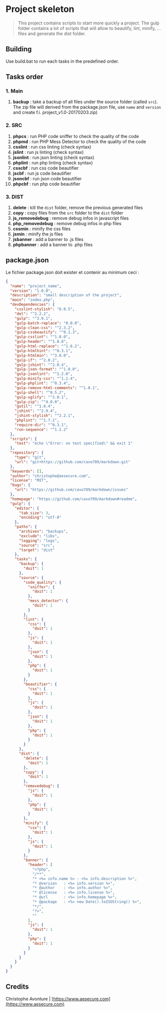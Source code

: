 # Project skeleton

>  This project contains scripts to start more quickly a project.   The gulp folder contains a lot of scripts that will allow to beautify, lint, minify, ... files and generate the dist folder.

## Building

Use build.bat to run each tasks in the predefined order.

## Tasks order

### 1. Main

1. **backup** : take a backup of all files under the source folder (called `src`).  The zip file  will derived from the package.json file, use `name` and `version` and create f.i. project_v1.0-20170203.zip) 

### 2. SRC

1. **phpcs** : run PHP code sniffer to check the quality of the code
2. **phpmd** : run PHP Mess Detector to check the quality of the code
3. **csslint** : run css linting (check syntax)
4. **jslint** : run js linting (check syntax)
5. **jsonlint** : run json linting (check syntax)
6. **phplint** : run php linting (check syntax)
7. **csscbf** : run css code beautifier
8. **jscbf** : run js code beautifier
9. **jsoncbf** : run json code beautifier
10. **phpcbf** : run php code beautifier

### 3. DIST

1. **delete** : kill the `dist` folder, remove the previous generated files
2. **copy** : copy files from the `src` folder to the `dist` folder
3. **js_removedebug** : remove debug infos in javascript files
4. **php_removedebug** : remove debug infos in php files
5. **cssmin** : minify the css files
6. **jsmin** : minify the js files
7. **jsbanner** : add a banner to .js files
8. **phpbanner** : add a banner to .php files

## package.json

Le fichier package.json doit exister et contenir au minimum ceci : 

```json
{
  "name": "project_name",
  "version": "1.0.0",
  "description": "small description of the project",
  "main": "index.php",
  "devDependencies": {
    "csslint-stylish": "0.0.5",
    "del": "^2.2.2",
    "gulp": "^3.9.1",
    "gulp-batch-replace": "0.0.0",
    "gulp-clean-css": "^2.3.2",
    "gulp-cssbeautify": "^0.1.3",
    "gulp-csslint": "^1.0.0",
    "gulp-header": "^1.8.8",
    "gulp-html-replace": "^1.6.2",
    "gulp-htmlhint": "^0.3.1",
    "gulp-htmlmin": "^3.0.0",
    "gulp-if": "^2.0.2",
    "gulp-jshint": "^2.0.4",
    "gulp-json-format": "^1.0.0",
    "gulp-jsonlint": "^1.2.0",
    "gulp-minify-css": "^1.2.4",
    "gulp-phplint": "^0.3.4",
    "gulp-remove-html-comments": "^1.0.1",
    "gulp-shell": "^0.5.2",
    "gulp-uglify": "^2.0.1",
    "gulp-zip": "^4.0.0",
    "gutil": "^1.6.4",
    "jshint": "^2.9.4",
    "jshint-stylish": "^2.2.1",
    "phplint": "^1.7.1",
    "require-dir": "^0.3.1",
    "run-sequence": "^1.2.2"
  },
  "scripts": {
    "test": "echo \"Error: no test specified\" && exit 1"
  },
  "repository": {
    "type": "git",
    "url": "git+https://github.com/cavo789/markdown.git"
  },
  "keywords": [],
  "author": "christophe@aesecure.com",
  "license": "MIT",
  "bugs": {
    "url": "https://github.com/cavo789/markdown/issues"
  },
  "homepage": "https://github.com/cavo789/markdown#readme",
  "gulp": {    
    "editor": {
      "tab_size": 3,
      "encoding": "utf-8"
    },
    "paths": {
      "archives": "backups",
      "exclude": "libs",
      "logging": "logs",
      "source": "src",
      "target": "dist"
    },
    "tasks": {
	  "backup": {
	    "doit": 1
	  },
	  "source": {
	    "code_quality": {
          "sniffer": {
            "doit": 1
          },
          "mess_detector": {
            "doit": 1
          }
		},
        "lint": {
          "css": {
            "doit": 1
          },
          "js": {
            "doit": 1
          },
          "json": {
            "doit": 1
          },
          "php": {
            "doit": 1
          }
        },
		"beautifier": {
          "css": {
            "doit": 1
          },
          "js": {
            "doit": 1
          },
          "json": {
            "doit": 1
          },
          "php": {
            "doit": 1
          }
        }
      },
      "dist": {
        "delete": {
          "doit": 1
        },
		"copy": {
          "doit": 1
        },
        "removedebug": {
          "js": {
            "doit": 1
          },
          "php": {
            "doit": 1
          }
		},
		"minify": {
          "css": {
            "doit": 1
          },
          "js": {
            "doit": 1
          }
        },
		"banner": {
		  "header": [
	        "<?php",   
            "/**",
            "* <%= info.name %> - <%= info.description %>",
            "* @version   : <%= info.version %>",
            "* @author    : <%= info.author %>",
            "* @license   : <%= info.license %>",
            "* @url       : <%= info.homepage %>",
            "* @package   : <%= new Date().toISOString() %>", 
            "*/",
            "?>",
			""
	      ],
          "js": {
            "doit": 1
          },
          "php": {
            "doit": 1
          }
		}
      }      
    }
  }
}
```

## Credits

Christophe Avonture | [https://www.aesecure.com](https://www.aesecure.com) 

